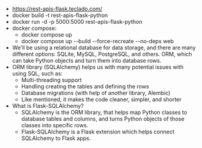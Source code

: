 - https://rest-apis-flask.teclado.com/
- docker build -t rest-apis-flask-python
- docker run -d -p 5000:5000 rest-apis-flask-python
- docker compose:
  - docker compose up
  - docker compose up --build --force-recreate --no-deps web
- We'll be using a relational database for data storage, and there are many different options: SQLite, MySQL, PostgreSQL, and others. ORM, which can take Python objects and turn them into database rows.
- ORM library (SQLAlchemy) helps us with many potential issues with using SQL, such as:
  - Multi-threading support
  - Handling creating the tables and defining the rows
  - Database migrations (with help of another library, Alembic)
  - Like mentioned, it makes the code cleaner, simpler, and shorter
- What is Flask-SQLAlchemy?
  - SQLAlchemy is the ORM library, that helps map Python classes to database tables and columns, and turns Python objects of those classes into specific rows.
  - Flask-SQLAlchemy is a Flask extension which helps connect SQLAlchemy to Flask apps.
